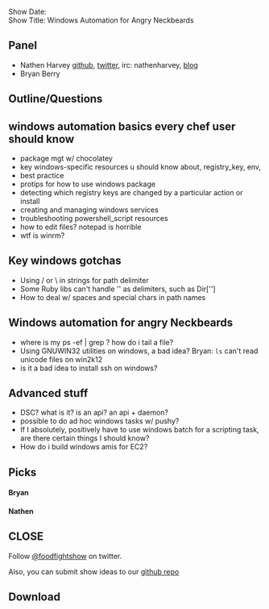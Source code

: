 Show Date:  
Show Title: Windows Automation for Angry Neckbeards

Panel<a name="panel"></a>
-----
* Nathen Harvey [github](http://github.com/nathenharvey), [twitter](http://twitter.com/nathenharvey), irc: nathenharvey, [blog](http://nathenharvey.com)
* Bryan Berry

Outline/Questions
-----------------

## windows automation basics every chef user should know

* package mgt w/ chocolatey
* key windows-specific resources u should know about, registry_key, env, 
* best practice
* protips for how to use windows package
* detecting which registry keys are changed by a particular action or install
* creating and managing windows services
* troubleshooting powershell_script resources
* how to edit files? notepad is horrible
* wtf is winrm?

## Key windows gotchas

* Using / or \\ in strings for path delimiter
* Some Ruby libs can't handle '\' as delimiters, such as Dir['']
* How to deal w/ spaces and special chars in path names

## Windows automation for angry Neckbeards

* where is my ps -ef | grep ? how do i tail a file?
* Using GNUWIN32 utilities on windows, a bad idea? Bryan: `ls` can't read unicode files on win2k12
* is it a bad idea to install ssh on windows?

## Advanced stuff

* DSC? what is it? is an api? an api + daemon?
* possible to do ad hoc windows tasks w/ pushy?
* If I absolutely, positively have to use windows batch for a scripting task, are there certain things I should know?
* How do i build windows amis for EC2?

Picks<a name="picks"></a>
-----

#### Bryan

#### Nathen  


CLOSE
-----

Follow [@foodfightshow](http://twitter.com/foodfightshow) on twitter.

Also, you can submit show ideas to our [github repo](https://github.com/foodfight/showz)



Download
--------
